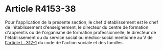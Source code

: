 # Article R4153-38

Pour l'application de la présente section, le chef d'établissement est le chef de l'établissement d'enseignement, le directeur du centre de formation d'apprentis ou de l'organisme de formation professionnelle, le directeur de l'établissement ou du service social ou médico-social mentionné au V de [l'article L. 312-1][1] du code de l'action sociale et des familles.

 [1]: /affichCodeArticle.do?cidTexte=LEGITEXT000006074069&idArticle=LEGIARTI000006797382&dateTexte=&categorieLien=cid